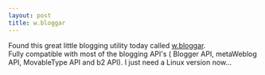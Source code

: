 ```yaml
--- 
layout: post
title: w.bloggar
---
```

Found this great little blogging utility today called [w.bloggar](http://wbloggar.com/download/ "w.bloggar").<br />Fully compatible with most of the blogging API's ( Blogger API, metaWeblog API, MovableType API and b2 API). I just need a Linux version now...
